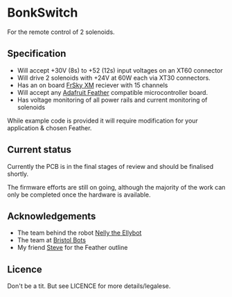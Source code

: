 # BonkSwitch
For the remote control of 2 solenoids.

<!-- 3D image of the board here -->

## Specification

* Will accept +30V (8s) to +52 (12s) input voltages on an XT60 connector
* Will drive 2 solenoids with +24V at 60W each via XT30 connectors.
* Has an on board [FrSky XM](https://www.frsky-rc.com/product/xm-1g-sbus-non-telemetry/) reciever with 15 channels
* Will accept any [Adafruit Feather](https://learn.adafruit.com/adafruit-feather/feather-specification) compatible microcontroller board.
* Has voltage monitoring of all power rails and current monitoring of solenoids

While example code is provided it will require modification for your application & chosen Feather.

## Current status

Currently the PCB is in the final stages of review and should be finalised shortly.

The firmware efforts are still on going, although the majority of the work can only be completed once the hardware is available.

## Acknowledgements

* The team behind the robot [Nelly the Ellybot](https://www.facebook.com/teampunchant/)
* The team at [Bristol Bots](https://bristolbotbuilders.com/)
* My friend [Steve](https://twitter.com/BookSwapSteve) for the Feather outline

## Licence
Don't be a tit.
But see LICENCE for more details/legalese.
